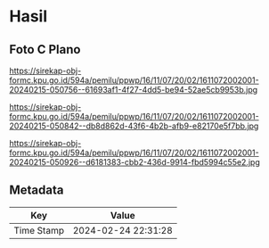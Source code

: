 # Hasil

## Foto C Plano

https://sirekap-obj-formc.kpu.go.id/594a/pemilu/ppwp/16/11/07/20/02/1611072002001-20240215-050756--61693af1-4f27-4dd5-be94-52ae5cb9953b.jpg

https://sirekap-obj-formc.kpu.go.id/594a/pemilu/ppwp/16/11/07/20/02/1611072002001-20240215-050842--db8d862d-43f6-4b2b-afb9-e82170e5f7bb.jpg

https://sirekap-obj-formc.kpu.go.id/594a/pemilu/ppwp/16/11/07/20/02/1611072002001-20240215-050926--d6181383-cbb2-436d-9914-fbd5994c55e2.jpg


## Metadata

| Key        | Value               |
| ---------- | ------------------- |
| Time Stamp | 2024-02-24 22:31:28 |




